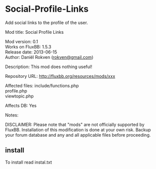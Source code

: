 Social-Profile-Links
====================
  
Add social links to the profile of the user.  
  
Mod title:  Social Profile Links  
  
Mod version:      0.1  
Works on FluxBB:  1.5.3  
Release date:     2013-06-15  
Author:           Daniël Rokven (rokven@gmail.com)  
  
Description:  This mod does nothing useful!  
  
Repository URL:  http://fluxbb.org/resources/mods/xxx  

Affected files:  include/functions.php  
                 profile.php  
                 viewtopic.php  

Affects DB:  Yes

Notes:  

DISCLAIMER:  Please note that "mods" are not officially supported by
                    FluxBB. Installation of this modification is done at 
                    your own risk. Backup your forum database and any and
                    all applicable files before proceeding.

## install ##
To install read instal.txt